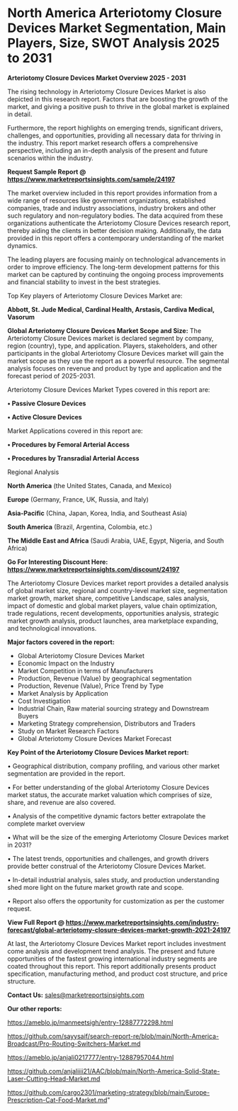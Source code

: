 # North America Arteriotomy Closure Devices Market Segmentation, Main Players, Size, SWOT Analysis 2025 to 2031

<Strong> Arteriotomy Closure Devices Market Overview 2025 - 2031</strong>

The rising technology in Arteriotomy Closure Devices Market is also depicted in this research report. Factors that are boosting the growth of the market, and giving a positive push to thrive in the global market is explained in detail.

Furthermore, the report highlights on emerging trends, significant drivers, challenges, and opportunities, providing all necessary data for thriving in the industry. This report market research offers a comprehensive perspective, including an in-depth analysis of the present and future scenarios within the industry.

<strong>Request Sample Report @ <a href=https://www.marketreportsinsights.com/sample/24197>https://www.marketreportsinsights.com/sample/24197</a></strong>

The market overview included in this report provides information from a wide range of resources like government organizations, established companies, trade and industry associations, industry brokers and other such regulatory and non-regulatory bodies. The data acquired from these organizations authenticate the Arteriotomy Closure Devices research report, thereby aiding the clients in better decision making. Additionally, the data provided in this report offers a contemporary understanding of the market dynamics.

The leading players are focusing mainly on technological advancements in order to improve efficiency. The long-term development patterns for this market can be captured by continuing the ongoing process improvements and financial stability to invest in the best strategies.

Top Key players of Arteriotomy Closure Devices Market are:

<strong>Abbott, St. Jude Medical, Cardinal Health, Arstasis, Cardiva Medical, Vasorum</strong>

<strong><b>Global Arteriotomy Closure Devices Market Scope and Size:</b></strong>
The Arteriotomy Closure Devices market is declared segment by company, region (country), type, and application. Players, stakeholders, and other participants in the global Arteriotomy Closure Devices market will gain the market scope as they use the report as a powerful resource. The segmental analysis focuses on revenue and product by type and application and the forecast period of 2025-2031.

Arteriotomy Closure Devices Market Types covered in this report are:

<strong>• Passive Closure Devices

• Active Closure Devices</strong>

Market Applications covered in this report are:

<strong>• Procedures by Femoral Arterial Access

• Procedures by Transradial Arterial Access</strong> 

Regional Analysis

<strong>North America</strong> (the United States, Canada, and Mexico)

<strong>Europe</strong> (Germany, France, UK, Russia, and Italy)

<strong>Asia-Pacific</strong> (China, Japan, Korea, India, and Southeast Asia)

<strong>South America</strong> (Brazil, Argentina, Colombia, etc.)

<strong>The Middle East and Africa</strong> (Saudi Arabia, UAE, Egypt, Nigeria, and South Africa)

<strong>Go For Interesting Discount Here: <a href=https://www.marketreportsinsights.com/discount/24197>https://www.marketreportsinsights.com/discount/24197</a></strong>

The Arteriotomy Closure Devices market report provides a detailed analysis of global market size, regional and country-level market size, segmentation market growth, market share, competitive Landscape, sales analysis, impact of domestic and global market players, value chain optimization, trade regulations, recent developments, opportunities analysis, strategic market growth analysis, product launches, area marketplace expanding, and technological innovations.

<strong><b>Major factors covered in the report:</b></strong>
<ul>
  <li>Global Arteriotomy Closure Devices Market </li>
  <li>Economic Impact on the Industry</li>
  <li>Market Competition in terms of Manufacturers</li>
  <li>Production, Revenue (Value) by geographical segmentation</li>
  <li>Production, Revenue (Value), Price Trend by Type</li>
  <li>Market Analysis by Application</li>
  <li>Cost Investigation</li>
  <li>Industrial Chain, Raw material sourcing strategy and Downstream Buyers</li>
  <li>Marketing Strategy comprehension, Distributors and Traders</li>
  <li>Study on Market Research Factors</li>
  <li>Global Arteriotomy Closure Devices Market Forecast</li>
</ul>

<strong><b>Key Point of the Arteriotomy Closure Devices Market report:</b></strong>

• Geographical distribution, company profiling, and various other market segmentation are provided in the report.

• For better understanding of the global Arteriotomy Closure Devices market status, the accurate market valuation which comprises of size, share, and revenue are also covered.

• Analysis of the competitive dynamic factors better extrapolate the complete market overview

• What will be the size of the emerging Arteriotomy Closure Devices market in 2031?

• The latest trends, opportunities and challenges, and growth drivers provide better construal of the Arteriotomy Closure Devices Market.

• In-detail industrial analysis, sales study, and production understanding shed more light on the future market growth rate and scope.

• Report also offers the opportunity for customization as per the customer request.

<strong><b>View Full Report @ <a href=https://www.marketreportsinsights.com/industry-forecast/global-arteriotomy-closure-devices-market-growth-2021-24197>https://www.marketreportsinsights.com/industry-forecast/global-arteriotomy-closure-devices-market-growth-2021-24197</a></b></strong>


At last, the Arteriotomy Closure Devices Market report includes investment come analysis and development trend analysis. The present and future opportunities of the fastest growing international industry segments are coated throughout this report. This report additionally presents product specification, manufacturing method, and product cost structure, and price structure.

<strong>Contact Us:</strong>
sales@marketreportsinsights.com

<strong>Our other reports:</strong>

<a href=https://ameblo.jp/manmeetsigh/entry-12887772298.html>https://ameblo.jp/manmeetsigh/entry-12887772298.html</a>

<a href=https://github.com/sayysaif/search-report-re/blob/main/North-America-Broadcast/Pro-Routing-Switchers-Market.md>https://github.com/sayysaif/search-report-re/blob/main/North-America-Broadcast/Pro-Routing-Switchers-Market.md</a>

<a href=https://ameblo.jp/anjali0217777/entry-12887957044.html>https://ameblo.jp/anjali0217777/entry-12887957044.html</a>

<a href=https://github.com/anjaliiii21/AAC/blob/main/North-America-Solid-State-Laser-Cutting-Head-Market.md>https://github.com/anjaliiii21/AAC/blob/main/North-America-Solid-State-Laser-Cutting-Head-Market.md</a>

<a href=https://github.com/cargo2301/marketing-strategy/blob/main/Europe-Prescription-Cat-Food-Market.md>https://github.com/cargo2301/marketing-strategy/blob/main/Europe-Prescription-Cat-Food-Market.md</a>"
